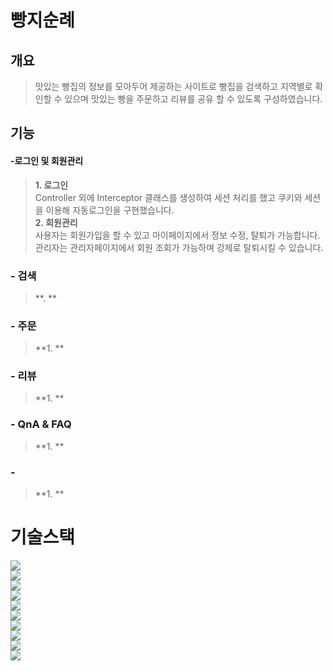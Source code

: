 # 빵지순례

## 개요

> 맛있는 빵집의 정보를 모아두어 제공하는 사이트로 빵집을 검색하고 지역별로 확인할 수 있으며 맛있는 빵을 주문하고 리뷰를 공유 할 수 있도록 구성하였습니다.

## 기능   

#### -로그인 및 회원관리   

>**1. 로그인**   
>Controller 외에 Interceptor 클래스를 생성하여 세션 처리를 했고 쿠키와 세션을 이용해 자동로그인을 구현했습니다.   
>**2. 회원관리**   
>사용자는 회원가입을 할 수 있고 마이페이지에서 정보 수정, 탈퇴가 가능합니다.   
>관리자는 관리자페이지에서 회원 조회가 가능하며 강제로 탈퇴시킬 수 있습니다.   

### - 검색
>**. **
>
### - 주문
>**1. **
>
### - 리뷰
>**1. **
>
### - QnA & FAQ
>**1. **
>
### -
>**1. **
>


# 기술스택

<div> 
  <img src="https://img.shields.io/badge/java-007396?style=for-the-badge&logo=java&logoColor=white"> 
  <br>
  <img src="https://img.shields.io/badge/html5-E34F26?style=for-the-badge&logo=html5&logoColor=white"> 
  <br>
  <img src="https://img.shields.io/badge/css-1572B6?style=for-the-badge&logo=css3&logoColor=white"> 
  <br>
  <img src="https://img.shields.io/badge/javascript-F7DF1E?style=for-the-badge&logo=javascript&logoColor=black"> 
  <br>
  <img src="https://img.shields.io/badge/jquery-0769AD?style=for-the-badge&logo=jquery&logoColor=white">
  <br>
  <img src="https://img.shields.io/badge/oracle-F80000?style=for-the-badge&logo=oracle&logoColor=white"> 
  <br>
  <img src="https://img.shields.io/badge/mysql-4479A1?style=for-the-badge&logo=mysql&logoColor=white"> 
  <br>
  <img src="https://img.shields.io/badge/spring-6DB33F?style=for-the-badge&logo=spring&logoColor=white"> 
  <br>
  <img src="https://img.shields.io/badge/apache tomcat-F8DC75?style=for-the-badge&logo=apachetomcat&logoColor=white">
  <br>
  <img src="https://img.shields.io/badge/github-181717?style=for-the-badge&logo=github&logoColor=white">
  <br>
</div>
